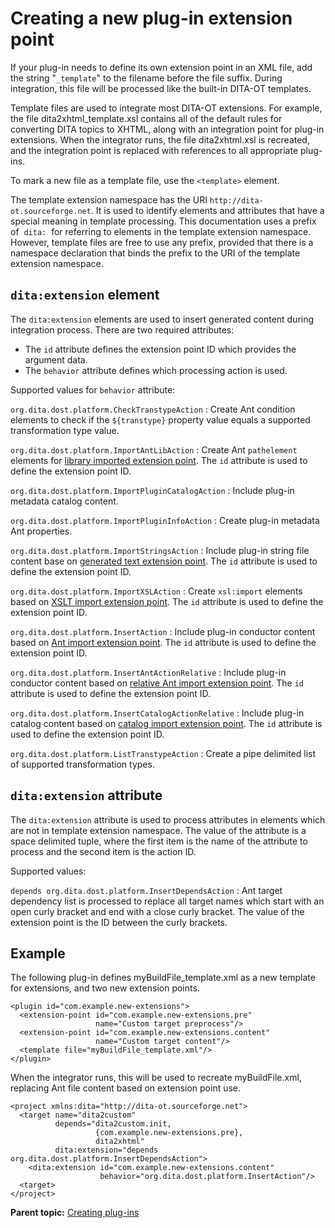 # Creating a new plug-in extension point

If your plug-in needs to define its own extension point in an XML file, add the string "`_template`" to the filename before the file suffix. During integration, this file will be processed like the built-in DITA-OT templates.

Template files are used to integrate most DITA-OT extensions. For example, the file dita2xhtml\_template.xsl contains all of the default rules for converting DITA topics to XHTML, along with an integration point for plug-in extensions. When the integrator runs, the file dita2xhtml.xsl is recreated, and the integration point is replaced with references to all appropriate plug-ins.

To mark a new file as a template file, use the `<template>` element.

The template extension namespace has the URI `http://dita-ot.sourceforge.net`. It is used to identify elements and attributes that have a special meaning in template processing. This documentation uses a prefix of  `dita:`  for referring to elements in the template extension namespace. However, template files are free to use any prefix, provided that there is a namespace declaration that binds the prefix to the URI of the template extension namespace.

## `dita:extension` element

The `dita:extension` elements are used to insert generated content during integration process. There are two required attributes:

-   The `id` attribute defines the extension point ID which provides the argument data.
-   The `behavior` attribute defines which processing action is used.

Supported values for `behavior` attribute:

`org.dita.dost.platform.CheckTranstypeAction`
:   Create Ant condition elements to check if the `${transtype}` property value equals a supported transformation type value.

`org.dita.dost.platform.ImportAntLibAction`
:   Create Ant `pathelement` elements for [library imported extension point](plugin-javalib.md). The `id` attribute is used to define the extension point ID.

`org.dita.dost.platform.ImportPluginCatalogAction`
:   Include plug-in metadata catalog content.

`org.dita.dost.platform.ImportPluginInfoAction`
:   Create plug-in metadata Ant properties.

`org.dita.dost.platform.ImportStringsAction`
:   Include plug-in string file content base on [generated text extension point](plugin-addgeneratedtext.md). The `id` attribute is used to define the extension point ID.

`org.dita.dost.platform.ImportXSLAction`
:   Create `xsl:import` elements based on [XSLT import extension point](plugin-overridestyle.md). The `id` attribute is used to define the extension point ID.

`org.dita.dost.platform.InsertAction`
:   Include plug-in conductor content based on [Ant import extension point](plugin-anttarget.md). The `id` attribute is used to define the extension point ID.

`org.dita.dost.platform.InsertAntActionRelative`
:   Include plug-in conductor content based on [relative Ant import extension point](plugin-anttarget.md). The `id` attribute is used to define the extension point ID.

`org.dita.dost.platform.InsertCatalogActionRelative`
:   Include plug-in catalog content based on [catalog import extension point](plugin-xmlcatalog.md). The `id` attribute is used to define the extension point ID.

`org.dita.dost.platform.ListTranstypeAction`
:   Create a pipe delimited list of supported transformation types.

## `dita:extension` attribute

The `dita:extension` attribute is used to process attributes in elements which are not in template extension namespace. The value of the attribute is a space delimited tuple, where the first item is the name of the attribute to process and the second item is the action ID.

Supported values:

`depends org.dita.dost.platform.InsertDependsAction`
:   Ant target dependency list is processed to replace all target names which start with an open curly bracket and end with a close curly bracket. The value of the extension point is the ID between the curly brackets.

## Example

The following plug-in defines myBuildFile\_template.xml as a new template for extensions, and two new extension points.

```
<plugin id="com.example.new-extensions">
  <extension-point id="com.example.new-extensions.pre"
                   name="Custom target preprocess"/>
  <extension-point id="com.example.new-extensions.content"
                   name="Custom target content"/>
  <template file="myBuildFile_template.xml"/>
</plugin>
```

When the integrator runs, this will be used to recreate myBuildFile.xml, replacing Ant file content based on extension point use.

```
<project xmlns:dita="http://dita-ot.sourceforge.net">
  <target name="dita2custom"
          depends="dita2custom.init,
                   {com.example.new-extensions.pre},
                   dita2xhtml"
          dita:extension="depends org.dita.dost.platform.InsertDependsAction">
    <dita:extension id="com.example.new-extensions.content"
                    behavior="org.dita.dost.platform.InsertAction"/>
  <target>
</project>
```

**Parent topic:** [Creating plug-ins](../dev_ref/plugins-overview.md)

